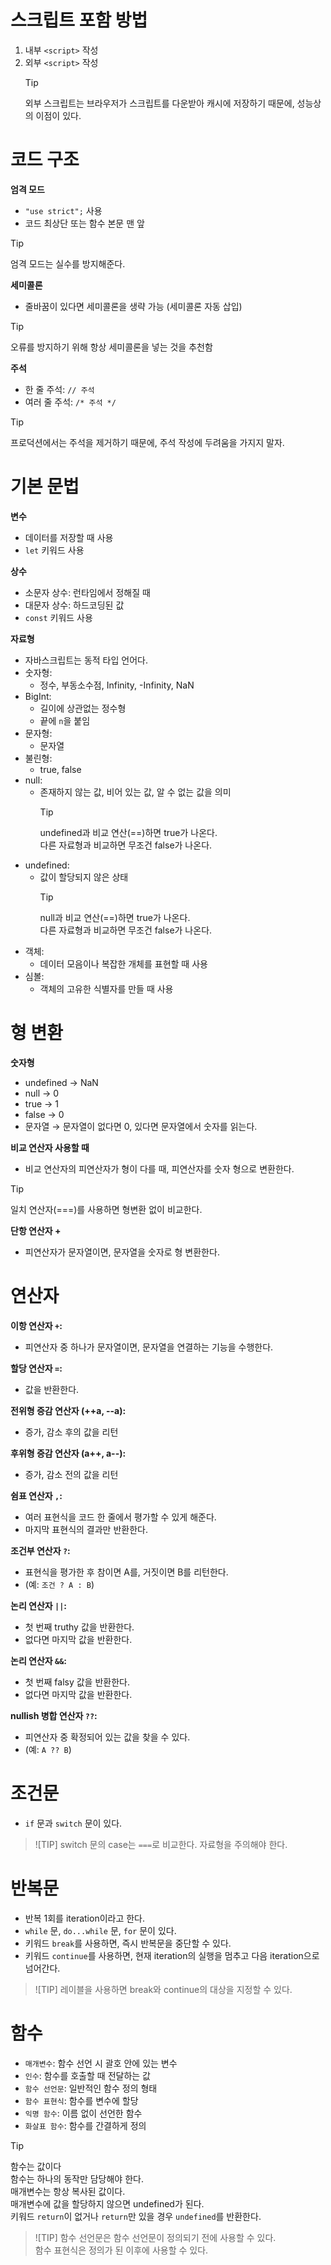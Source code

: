 # 스크립트 포함 방법

1. 내부 `<script>` 작성
2. 외부 `<script>` 작성
   > [!TIP]
   > 외부 스크립트는 브라우저가 스크립트를 다운받아 캐시에 저장하기 때문에, 성능상의 이점이 있다.

# 코드 구조

**엄격 모드**

- `"use strict";` 사용
- 코드 최상단 또는 함수 본문 맨 앞

> [!TIP]
> 엄격 모드는 실수를 방지해준다.

**세미콜론**

- 줄바꿈이 있다면 세미콜론을 생략 가능 (세미콜론 자동 삽입)

> [!TIP]
> 오류를 방지하기 위해 항상 세미콜론을 넣는 것을 추천함

**주석**

- 한 줄 주석: `// 주석`
- 여러 줄 주석: `/* 주석 */`

> [!TIP]
> 프로덕션에서는 주석을 제거하기 때문에, 주석 작성에 두려움을 가지지 말자.

# 기본 문법

**변수**

- 데이터를 저장할 때 사용
- `let` 키워드 사용

**상수**

- 소문자 상수: 런타임에서 정해질 때
- 대문자 상수: 하드코딩된 값
- `const` 키워드 사용

**자료형**

- 자바스크립트는 동적 타입 언어다.
- 숫자형:
  - 정수, 부동소수점, Infinity, -Infinity, NaN
- BigInt:
  - 길이에 상관없는 정수형
  - 끝에 `n`을 붙임
- 문자형:
  - 문자열
- 불린형:
  - true, false
- null:
  - 존재하지 않는 값, 비어 있는 값, 알 수 없는 값을 의미
    > [!TIP]
    > undefined과 비교 연산(==)하면 true가 나온다.   
    > 다른 자료형과 비교하면 무조건 false가 나온다.
- undefined:
  - 값이 할당되지 않은 상태
    > [!TIP]
    > null과 비교 연산(==)하면 true가 나온다.   
    > 다른 자료형과 비교하면 무조건 false가 나온다.
- 객체:
  - 데이터 모음이나 복잡한 개체를 표현할 때 사용
- 심볼:
  - 객체의 고유한 식별자를 만들 때 사용

# 형 변환

**숫자형**

- undefined → NaN
- null → 0
- true → 1
- false → 0
- 문자열 → 문자열이 없다면 0, 있다면 문자열에서 숫자를 읽는다.

**비교 연산자 사용할 때**

- 비교 연산자의 피연산자가 형이 다를 때, 피연산자를 숫자 형으로 변환한다.

> [!TIP]
> 일치 연산자(===)를 사용하면 형변환 없이 비교한다.

**단항 연산자 +**

- 피연산자가 문자열이면, 문자열을 숫자로 형 변환한다.

# 연산자

**이항 연산자 `+`:**

- 피연산자 중 하나가 문자열이면, 문자열을 연결하는 기능을 수행한다.

**할당 연산자 `=`:**

- 값을 반환한다.

**전위형 증감 연산자 (++a, --a):**

- 증가, 감소 후의 값을 리턴

**후위형 증감 연산자 (a++, a--):**

- 증가, 감소 전의 값을 리턴

**쉼표 연산자 `,`:**

- 여러 표현식을 코드 한 줄에서 평가할 수 있게 해준다.
- 마지막 표현식의 결과만 반환한다.

**조건부 연산자 `?`:**

- 표현식을 평가한 후 참이면 A를, 거짓이면 B를 리턴한다.
- (예: `조건 ? A : B`)

**논리 연산자 `||`:**

- 첫 번째 truthy 값을 반환한다.
- 없다면 마지막 값을 반환한다.

**논리 연산자 `&&`:**

- 첫 번째 falsy 값을 반환한다.
- 없다면 마지막 값을 반환한다.

**nullish 병합 연산자 `??`:**

- 피연산자 중 확정되어 있는 값을 찾을 수 있다.
- (예: `A ?? B`)

# 조건문

- `if` 문과 `switch` 문이 있다.

> ![TIP]
> switch 문의 case는 `===`로 비교한다. 자료형을 주의해야 한다.

# 반복문

- 반복 1회를 iteration이라고 한다.
- `while` 문, `do...while` 문, `for` 문이 있다.
- 키워드 `break`를 사용하면, 즉시 반복문을 중단할 수 있다.
- 키워드 `continue`를 사용하면, 현재 iteration의 실행을 멈추고 다음 iteration으로 넘어간다.

> ![TIP]
> 레이블을 사용하면 break와 continue의 대상을 지정할 수 있다.

# 함수

- `매개변수`: 함수 선언 시 괄호 안에 있는 변수
- `인수`: 함수를 호출할 때 전달하는 값
- `함수 선언문`: 일반적인 함수 정의 형태
- `함수 표현식`: 함수를 변수에 할당
- `익명 함수`: 이름 없이 선언한 함수
- `화살표 함수`: 함수를 간결하게 정의

> [!TIP]
> 함수는 값이다   
> 함수는 하나의 동작만 담당해야 한다.   
> 매개변수는 항상 복사된 값이다.   
> 매개변수에 값을 할당하지 않으면 undefined가 된다.   
> 키워드 `return`이 없거나 `return`만 있을 경우 `undefined`를 반환한다.

> ![TIP]
> 함수 선언문은 함수 선언문이 정의되기 전에 사용할 수 있다.   
> 함수 표현식은 정의가 된 이후에 사용할 수 있다.
